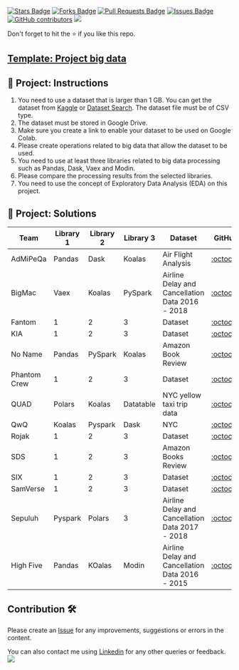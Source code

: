 <a href="https://github.com/drshahizan/Python-big-data/stargazers"><img src="https://img.shields.io/github/stars/drshahizan/Python-big-data" alt="Stars Badge"/></a>
<a href="https://github.com/drshahizan/Python-big-data/network/members"><img src="https://img.shields.io/github/forks/drshahizan/Python-big-data" alt="Forks Badge"/></a>
<a href="https://github.com/drshahizan/Python-big-data/pulls"><img src="https://img.shields.io/github/issues-pr/drshahizan/Python-big-data" alt="Pull Requests Badge"/></a>
<a href="https://github.com/drshahizan/Python-big-data/issues"><img src="https://img.shields.io/github/issues/drshahizan/Python-big-data" alt="Issues Badge"/></a>
<a href="https://github.com/drshahizan/Python-big-data/graphs/contributors"><img alt="GitHub contributors" src="https://img.shields.io/github/contributors/drshahizan/Python-big-data?color=2b9348"></a>
![](https://visitor-badge.glitch.me/badge?page_id=drshahizan/Python-big-data)

Don't forget to hit the :star: if you like this repo.

## [Template: Project big data](https://github.com/drshahizan/Python-big-data/blob/main/Project/Project_big_data.ipynb)

## 🚀 Project: Instructions

1. You need to use a dataset that is larger than 1 GB. You can get the dataset from [Kaggle](https://www.kaggle.com/datasets) or [Dataset Search](https://datasetsearch.research.google.com/). The dataset file must be of CSV type.
2. The dataset must be stored in Google Drive.
3. Make sure you create a link to enable your dataset to be used on Google Colab.
4. Please create operations related to big data that allow the dataset to be used.
5. You need to use at least three libraries related to big data processing such as Pandas, Dask, Vaex and Modin.
6. Please compare the processing results from the selected libraries.
7. You need to use the concept of Exploratory Data Analysis (EDA) on this project.

## 🌟 Project: Solutions

| Team | Library 1 | Library 2 | Library 3 | Dataset |  GitHub |
| ----- | ----- | ------ | ------ |  ------ | :------: | 
| AdMiPeQa | Pandas | Dask | Koalas | Air Flight Analysis | [:octocat:](https://github.com/drshahizan/Python-big-data/tree/main/Project/AdMiPeQa) |
| BigMac | Vaex | Koalas | PySpark | Airline Delay and Cancellation Data 2016 - 2018| [:octocat:](https://github.com/drshahizan/Python-big-data/tree/main/Project/BigMac) |
| Fantom | 1 | 2 | 3 | Dataset | [:octocat:](https://) |
| KIA | 1 | 2 | 3 | Dataset | [:octocat:](https://) |
| No Name | Pandas | PySpark | Koalas | Amazon Book Review | [:octocat:](https://github.com/drshahizan/Python-big-data/tree/main/Project/No%20Name) |
| Phantom Crew | 1 | 2 | 3 | Dataset | [:octocat:](https://) |
| QUAD | Polars | Koalas | Datatable | NYC yellow taxi trip data | [:octocat:](https://) |
| QwQ | Koalas | Pyspark | Dask | NYC | [:octocat:](https://github.com/drshahizan/Python-big-data/tree/main/Project/QwQ) |
| Rojak | 1 | 2 | 3 | Dataset | [:octocat:](https://github.com/drshahizan/Python-big-data/tree/main/Project/Rojak) |
| SDS | 1 | 2 | 3 | Amazon Books Review | [:octocat:](https://github.com/drshahizan/Python-big-data/tree/main/Project/SDS) |
| SIX | 1 | 2 | 3 | Dataset | [:octocat:](https://github.com/drshahizan/Python-big-data/tree/main/Project/SIX) |
| SamVerse | 1 | 2 | 3 | Dataset | [:octocat:](https://github.com/drshahizan/Python-big-data/tree/main/Project/SamVerse) |
| Sepuluh | Pyspark | Polars | 3 | Airline Delay and Cancellation Data 2017 - 2018 | [:octocat:](https://github.com/drshahizan/Python-big-data/blob/main/Project/Sepuluh/Airline_Delay_and_Cancellation_Data_2017_2018.ipynb) |
| High Five | Pandas | KOalas | Modin | Airline Delay and Cancellation Data 2016 - 2015 | [:octocat:](https://github.com/drshahizan/Python-big-data/blob/main/Project/Sepuluh/Airline_Delay_and_Cancellation_Data_2017_2018.ipynb) |


## Contribution 🛠️
Please create an [Issue](https://github.com/drshahizan/Python_EDA/issues) for any improvements, suggestions or errors in the content.

You can also contact me using [Linkedin](https://www.linkedin.com/in/drshahizan/) for any other queries or feedback.
![](https://visitor-badge.glitch.me/badge?page_id=drshahizan)
